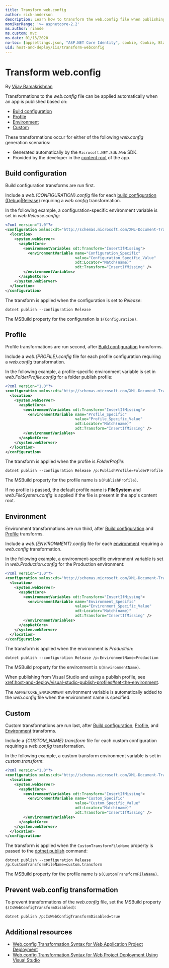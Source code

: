 ```yaml
---
title: Transform web.config
author: rick-anderson
description: Learn how to transform the web.config file when publishing an ASP.NET Core app.
monikerRange: '>= aspnetcore-2.2'
ms.author: riande
ms.custom: mvc
ms.date: 01/13/2020
no-loc: [appsettings.json, "ASP.NET Core Identity", cookie, Cookie, Blazor, "Blazor Server", "Blazor WebAssembly", "Identity", "Let's Encrypt", Razor, SignalR]
uid: host-and-deploy/iis/transform-webconfig
---
```

# Transform web.config

By [Vijay Ramakrishnan](https://github.com/vijayrkn)

Transformations to the *web.config* file can be applied automatically when an app is published based on:

* [Build configuration](#build-configuration)
* [Profile](#profile)
* [Environment](#environment)
* [Custom](#custom)

These transformations occur for either of the following *web.config* generation scenarios:

* Generated automatically by the `Microsoft.NET.Sdk.Web` SDK.
* Provided by the developer in the [content root](xref:fundamentals/index#content-root) of the app.

## Build configuration

Build configuration transforms are run first.

Include a *web.{CONFIGURATION}.config* file for each [build configuration (Debug|Release)](/dotnet/core/tools/dotnet-publish#options) requiring a *web.config* transformation.

In the following example, a configuration-specific environment variable is set in *web.Release.config*:

```xml
<?xml version="1.0"?>
<configuration xmlns:xdt="http://schemas.microsoft.com/XML-Document-Transform">
  <location>
    <system.webServer>
      <aspNetCore>
        <environmentVariables xdt:Transform="InsertIfMissing">
          <environmentVariable name="Configuration_Specific" 
                               value="Configuration_Specific_Value" 
                               xdt:Locator="Match(name)" 
                               xdt:Transform="InsertIfMissing" />
        </environmentVariables>
      </aspNetCore>
    </system.webServer>
  </location>
</configuration>
```

The transform is applied when the configuration is set to *Release*:

```dotnetcli
dotnet publish --configuration Release
```

The MSBuild property for the configuration is `$(Configuration)`.

## Profile

Profile transformations are run second, after [Build configuration](#build-configuration) transforms.

Include a *web.{PROFILE}.config* file for each profile configuration requiring a *web.config* transformation.

In the following example, a profile-specific environment variable is set in *web.FolderProfile.config* for a folder publish profile:

```xml
<?xml version="1.0"?>
<configuration xmlns:xdt="http://schemas.microsoft.com/XML-Document-Transform">
  <location>
    <system.webServer>
      <aspNetCore>
        <environmentVariables xdt:Transform="InsertIfMissing">
          <environmentVariable name="Profile_Specific" 
                               value="Profile_Specific_Value" 
                               xdt:Locator="Match(name)" 
                               xdt:Transform="InsertIfMissing" />
        </environmentVariables>
      </aspNetCore>
    </system.webServer>
  </location>
</configuration>
```

The transform is applied when the profile is *FolderProfile*:

```dotnetcli
dotnet publish --configuration Release /p:PublishProfile=FolderProfile
```

The MSBuild property for the profile name is `$(PublishProfile)`.

If no profile is passed, the default profile name is **FileSystem** and *web.FileSystem.config* is applied if the file is present in the app's content root.

## Environment

Environment transformations are run third, after [Build configuration](#build-configuration) and [Profile](#profile) transforms.

Include a *web.{ENVIRONMENT}.config* file for each [environment](xref:fundamentals/environments) requiring a *web.config* transformation.

In the following example, a environment-specific environment variable is set in *web.Production.config* for the Production environment:

```xml
<?xml version="1.0"?>
<configuration xmlns:xdt="http://schemas.microsoft.com/XML-Document-Transform">
  <location>
    <system.webServer>
      <aspNetCore>
        <environmentVariables xdt:Transform="InsertIfMissing">
          <environmentVariable name="Environment_Specific" 
                               value="Environment_Specific_Value" 
                               xdt:Locator="Match(name)" 
                               xdt:Transform="InsertIfMissing" />
        </environmentVariables>
      </aspNetCore>
    </system.webServer>
  </location>
</configuration>
```

The transform is applied when the environment is *Production*:

```dotnetcli
dotnet publish --configuration Release /p:EnvironmentName=Production
```

The MSBuild property for the environment is `$(EnvironmentName)`.

When publishing from Visual Studio and using a publish profile, see <xref:host-and-deploy/visual-studio-publish-profiles#set-the-environment>.

The `ASPNETCORE_ENVIRONMENT` environment variable is automatically added to the *web.config* file when the environment name is specified.

## Custom

Custom transformations are run last, after [Build configuration](#build-configuration), [Profile](#profile), and [Environment](#environment) transforms.

Include a *{CUSTOM_NAME}.transform* file for each custom configuration requiring a *web.config* transformation.

In the following example, a custom transform environment variable is set in *custom.transform*:

```xml
<?xml version="1.0"?>
<configuration xmlns:xdt="http://schemas.microsoft.com/XML-Document-Transform">
  <location>
    <system.webServer>
      <aspNetCore>
        <environmentVariables xdt:Transform="InsertIfMissing">
          <environmentVariable name="Custom_Specific" 
                               value="Custom_Specific_Value" 
                               xdt:Locator="Match(name)" 
                               xdt:Transform="InsertIfMissing" />
        </environmentVariables>
      </aspNetCore>
    </system.webServer>
  </location>
</configuration>
```

The transform is applied when the `CustomTransformFileName` property is passed to the [dotnet publish](/dotnet/core/tools/dotnet-publish) command:

```dotnetcli
dotnet publish --configuration Release /p:CustomTransformFileName=custom.transform
```

The MSBuild property for the profile name is `$(CustomTransformFileName)`.

## Prevent web.config transformation

To prevent transformations of the *web.config* file, set the MSBuild property `$(IsWebConfigTransformDisabled)`:

```dotnetcli
dotnet publish /p:IsWebConfigTransformDisabled=true
```

## Additional resources

* [Web.config Transformation Syntax for Web Application Project Deployment](/previous-versions/dd465326(v=vs.100))
* [Web.config Transformation Syntax for Web Project Deployment Using Visual Studio](/previous-versions/aspnet/dd465326(v=vs.110))
